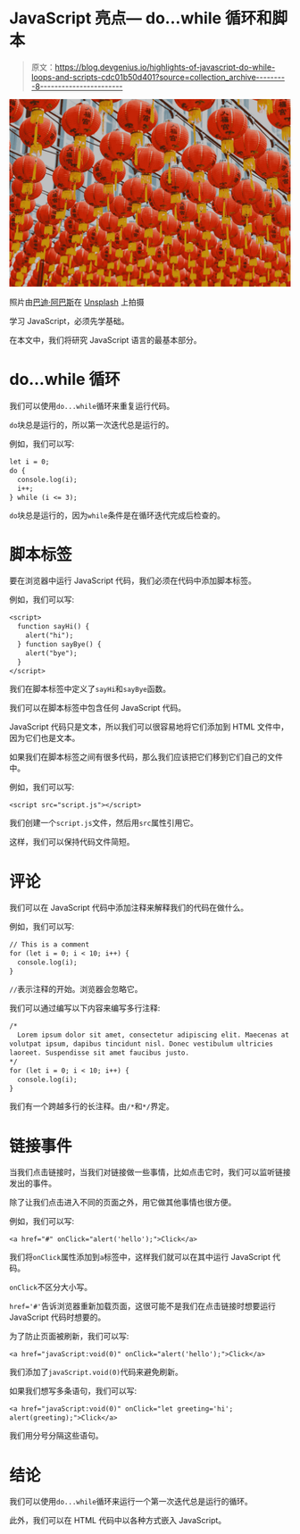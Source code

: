 # JavaScript 亮点— do…while 循环和脚本

> 原文：<https://blog.devgenius.io/highlights-of-javascript-do-while-loops-and-scripts-cdc01b50d401?source=collection_archive---------8----------------------->

![](img/96b13341e70d80449de0d13af2e40d60.png)

照片由[巴迪·阿巴斯](https://unsplash.com/@bady?utm_source=medium&utm_medium=referral)在 [Unsplash](https://unsplash.com?utm_source=medium&utm_medium=referral) 上拍摄

学习 JavaScript，必须先学基础。

在本文中，我们将研究 JavaScript 语言的最基本部分。

# do…while 循环

我们可以使用`do...while`循环来重复运行代码。

`do`块总是运行的，所以第一次迭代总是运行的。

例如，我们可以写:

```
let i = 0;
do {
  console.log(i);
  i++;
} while (i <= 3);
```

`do`块总是运行的，因为`while`条件是在循环迭代完成后检查的。

# 脚本标签

要在浏览器中运行 JavaScript 代码，我们必须在代码中添加脚本标签。

例如，我们可以写:

```
<script>
  function sayHi() {
    alert("hi");
  } function sayBye() {
    alert("bye");
  }
</script>
```

我们在脚本标签中定义了`sayHi`和`sayBye`函数。

我们可以在脚本标签中包含任何 JavaScript 代码。

JavaScript 代码只是文本，所以我们可以很容易地将它们添加到 HTML 文件中，因为它们也是文本。

如果我们在脚本标签之间有很多代码，那么我们应该把它们移到它们自己的文件中。

例如，我们可以写:

```
<script src="script.js"></script>
```

我们创建一个`script.js`文件，然后用`src`属性引用它。

这样，我们可以保持代码文件简短。

# 评论

我们可以在 JavaScript 代码中添加注释来解释我们的代码在做什么。

例如，我们可以写:

```
// This is a comment
for (let i = 0; i < 10; i++) {
  console.log(i);
}
```

`//`表示注释的开始。浏览器会忽略它。

我们可以通过编写以下内容来编写多行注释:

```
/*
  Lorem ipsum dolor sit amet, consectetur adipiscing elit. Maecenas at volutpat ipsum, dapibus tincidunt nisl. Donec vestibulum ultricies laoreet. Suspendisse sit amet faucibus justo. 
*/
for (let i = 0; i < 10; i++) {
  console.log(i);
}
```

我们有一个跨越多行的长注释。由`/*`和`*/`界定。

# 链接事件

当我们点击链接时，当我们对链接做一些事情，比如点击它时，我们可以监听链接发出的事件。

除了让我们点击进入不同的页面之外，用它做其他事情也很方便。

例如，我们可以写:

```
<a href="#" onClick="alert('hello');">Click</a>
```

我们将`onClick`属性添加到`a`标签中，这样我们就可以在其中运行 JavaScript 代码。

`onClick`不区分大小写。

`href='#'`告诉浏览器重新加载页面，这很可能不是我们在点击链接时想要运行 JavaScript 代码时想要的。

为了防止页面被刷新，我们可以写:

```
<a href="javaScript:void(0)" onClick="alert('hello');">Click</a>
```

我们添加了`javaScript.void(0)`代码来避免刷新。

如果我们想写多条语句，我们可以写:

```
<a href="javaScript:void(0)" onClick="let greeting='hi'; alert(greeting);">Click</a>
```

我们用分号分隔这些语句。

# 结论

我们可以使用`do...while`循环来运行一个第一次迭代总是运行的循环。

此外，我们可以在 HTML 代码中以各种方式嵌入 JavaScript。
